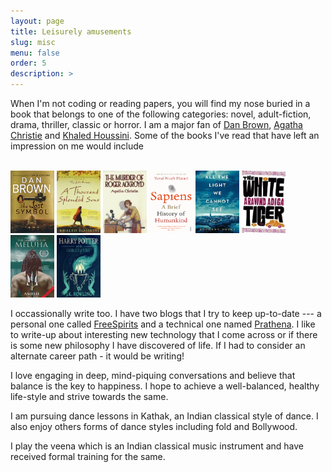 ```yaml
---
layout: page
title: Leisurely amusements
slug: misc
menu: false
order: 5
description: >
---
```


  When I'm not coding or reading papers, you will find my nose buried in a book that belongs to one of the following categories: novel, adult-fiction, drama, thriller, classic or horror. I am a major fan of [Dan Brown](http://danbrown.com/), [Agatha Christie](https://www.agathachristie.com/) and [Khaled Houssini](https://khaledhosseini.com/). Some of the books I've read that have left an impression on me would include 

<br>
<img src="/assets/img/lost-symbol.jpg" height = "100" width="70"/>  <img src="/assets/img/suns.jpg" height = "100" width="70"/>    <img src="/assets/img/murder.jpg" height = "100" width="70"/>   <img src="/assets/img/sapiens.png" height = "100" width = "70"/>    <img src="/assets/img/light.jpeg" height = "100" width = "70"/> <img src="/assets/img/white-tiger.jpeg" height = "100" width = "70"/> <img src="/assets/img/meluha.jpg" height = "100" width = "70"/>  <img src="/assets/img/hp.jpeg" height = "100" width = "70"/>
<br>

  I occassionally write too. I have two blogs that I try to keep up-to-date --- a personal one called [FreeSpirits](https://96pratheek.wordpress.com/) and a technical one named [Prathena](https://medium.com/prathena). I like to write-up about interesting new technology that I come across or if there is some new philosophy I have discovered of life. If I had to consider an alternate career path - it would be writing! 

  I love engaging in deep, mind-piquing conversations and believe that balance is the key to happiness. I hope to achieve a well-balanced, healthy life-style and strive towards the same. 

  I am pursuing dance lessons in Kathak, an Indian classical style of dance. I also enjoy others forms of dance styles including fold and Bollywood.

  I play the veena which is an Indian classical music instrument and have received formal training for the same.

